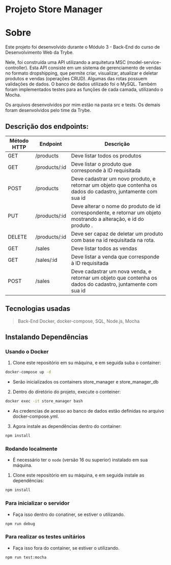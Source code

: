 # Projeto Store Manager

# Sobre
Este projeto foi desenvolvido durante o Módulo 3 - Back-End do curso de Desenvolvimento Web da Trybe.

Nele, foi construída uma API utilizando a arquitetura MSC (model-service-controller). Esta API consiste em um sistema de gerenciamento de vendas no formato dropshipping, que permite criar, visualizar, atualizar e deletar produtos e vendas (operações CRUD). Algumas das rotas possuem validações de dados. O banco de dados utilizado foi o MySQL. Também foram implementados testes para as funções de cada camada, utilizando o Mocha.

Os arquivos desenvolvidos por mim estão na pasta src e tests. Os demais foram desenvolvidos pelo time da Trybe.

## Descrição dos endpoints:
<table>
  <thead>
    <tr>
      <th>Método HTTP</th>
      <th>Endpoint</th>
      <th>Descrição</th>
    </tr>
  </thead>
  <tbody>
    <tr>
      <td>GET</td>
      <td>/products</td>
      <td>Deve listar todos os produtos</td>
    </tr>
    <tr>
      <td>GET</td>
      <td>/products/:id</td>
      <td>Deve listar o produto que corresponde à ID requisitada</td>
    </tr>
    <tr>
      <td>POST</td>
      <td>/products</td>
      <td>Deve cadastrar um novo produto, e retornar um objeto que contenha os dados do cadastro, juntamente com sua id</td>
    </tr>
    <tr>
      <td>PUT</td>
      <td>/products/:id</td>
      <td>Deve alterar o nome do produto de id correspondente, e retornar um objeto mostrando a alteração, e id do produto .</td>
    </tr>
    <tr>
      <td>DELETE</td>
      <td>/products/:id</td>
      <td>Deve ser capaz de deletar um produto com base na id requisitada na rota.</td>
    </tr>
    <tr>
      <td>GET</td>
      <td>/sales</td>
      <td>Deve listar todos as vendas</td>
    </tr>
    <tr>
      <td>GET</td>
      <td>/sales/:id</td>
      <td>Deve listar a venda que corresponde à ID requisitada</td>
    </tr>
    <tr>
      <td>POST</td>
      <td>/sales</td>
      <td>Deve cadastrar um nova venda, e retornar um objeto que contenha os dados do cadastro, juntamente com sua id</td>
    </tr>
  </tbody>
</table>

## Tecnologias usadas

> Back-End
Docker, docker-compose, SQL, Node.js, Mocha

## Instalando Dependências

### Usando o Docker

1. Clone este repositório em su máquina, e em seguida suba o container:
```bash
docker-compose up -d
``` 
- Serão inicializados os containers store_manager e store_manager_db

2. Dentro do diretório do projeto, execute o conteiner:
```bash
docker exec -it store_manager bash
``` 
- As credencias de acesso ao banco de dados estão definidas no arquivo docker-compose.yml.

3. Agora instale as dependências dentro do container:
```bash
npm install
``` 
### Rodando localmente

 - É necessário ter o ```node``` (versão 16 ou superior) instalado em sua máquina.
 
 1. Clone este repositório em su máquina, e em seguida instale as dependências:
 ```bash
npm install
```
### Para inicializar o servidor
- Faça isso dentro do conatiner, se estiver o utilizando.
```bash
npm run debug
``` 
### Para realizar os testes unitários
- Faça isso fora do container, se estiver o utilizando.
```bash
npm run test:mocha
``` 
